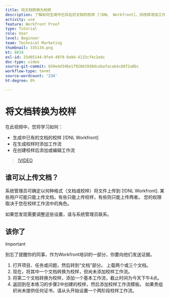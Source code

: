 ```yaml
---
title: 将文档转换为校样
description: 了解如何生成中已存在的文档的校样 [!DNL  Workfront]、向校样添加工作流，以及在创建校样后添加或编辑工作流。
activity: use
feature: Workfront Proof
type: Tutorial
role: User
level: Beginner
team: Technical Marketing
thumbnail: 335134.png
kt: 8834
exl-id: 25d05144-9fe9-4979-9a9d-4132cf4c2edc
doc-type: video
source-git-commit: 650e4d346e1792863930dcebafacab4c88f2a8bc
workflow-type: tm+mt
source-wordcount: '234'
ht-degree: 0%

---
```


# 将文档转换为校样

在此视频中，您将学习如何：

* 生成中已有的文档的校样 [!DNL Workfront]
* 在生成校样时添加工作流
* 在创建校样后添加或编辑工作流

>[!VIDEO](https://video.tv.adobe.com/v/335134/?quality=12&learn=on)


## 谁可以上传文档？

系统管理员可确定以何种格式（文档或校样）将文件上传到 [!DNL Workfront]. 某些用户可能只能上传文档，有些只能上传校样，有些则只能上传两者。 您的权限取决于您在校样工作流中的角色。

如果您发现需要调整这些设置，请与系统管理员联系。

## 该你了

>[!IMPORTANT]
>
>别忘了提醒你的同事，作为Workfront培训的一部分，你要向他们发送证据。

1. 打开项目、任务或问题，然后转到“文档”部分。 上载两个或三个文档。
1. 现在，将其中一个文档转换为校样，但尚未添加校样工作流。
1. 将第二个文档转换为校样，添加一个基本工作流，截止时间为今天下午4点。
1. 返回到在本练习的步骤2中创建的校样，然后添加校样工作流模板。 如果贵组织尚未提供任何证书，请从头开始设置一个两阶段校样工作流。


<!--
###Learn more
* Generate a proof for a document
-->
